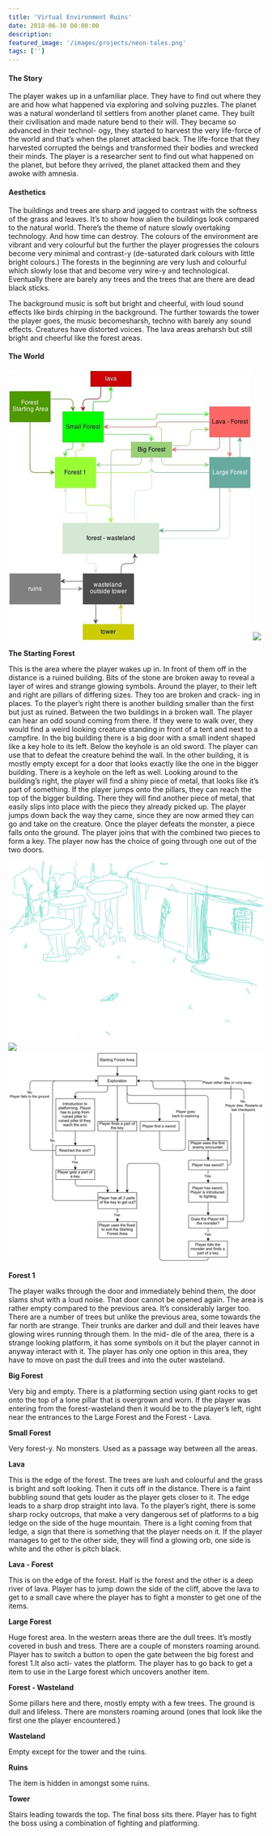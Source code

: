 ```yaml
---
title: 'Virtual Environment Ruins'
date: 2018-06-30 00:00:00
description: 
featured_image: '/images/projects/neon-tales.png'
tags: ['']
---
```




#### The Story

The player wakes up in a unfamiliar place. They have to find out where they are and how what happened via exploring and solving puzzles. The planet was a natural wonderland til settlers from another planet came. They built their civilisation and made nature bend to their will. They became so advanced in their technol- ogy, they started to harvest the very life-force of the world and that’s when the planet attacked back. The life-force that they harvested corrupted the beings and transformed their bodies and wrecked their minds. The player is a researcher sent to find out what happened on the planet, but before they arrived, the planet attacked them and they awoke with amnesia.

#### Aesthetics

The buildings and trees are sharp and jagged to contrast with the softness of the grass and leaves. It’s to show how alien the buildings look compared to the natural world. There’s the theme of nature slowly overtaking technology. And how time can destroy. The colours of the environment are vibrant and very colourful but the further the player progresses the colours become very minimal and contrast-y (de-saturated dark colours with little bright colours.) The forests in the beginning are very lush and colourful which slowly lose that and become very wire-y and technological. Eventually there are barely any trees and the trees that are there are dead black sticks.

The background music is soft but bright and cheerful, with loud sound effects like birds chirping in the background. The further towards the tower the player goes, the music becomesharsh, techno with barely any sound effects. Creatures have distorted voices. The lava areas areharsh but still bright and cheerful like the forest areas.

#### The World

<div class="gallery" data-columns="2">
    <img src="/images/blog/virtual-environment-ruins/world-flowchart.jpg" /> 
    <img src="the world map" />
</div>

**The Starting Forest**

This is the area where the player wakes up in. In front of them off in the distance is a ruined building. Bits of the stone are broken away to reveal a layer of wires and strange glowing symbols. Around the player, to their left and right are pillars of differing sizes. They too are broken and crack- ing in places. To the player’s right there is another building smaller than the first but just as ruined. Between the two buildings in a broken wall. The player can hear an odd sound coming from there. If they were to walk over, they would find a weird looking creature standing in front of a tent and next to a campfire. In the big building there is a big door with a small indent shaped like a key hole to its left. Below the keyhole is an old sword. The player can use that to defeat the creature behind the wall. In the other building, it is mostly empty except for a door that looks exactly like the one in the bigger building. There is a keyhole on the left as well. Looking around to the building’s right, the player will find a shiny piece of metal, that looks like it’s part of something. If the player jumps onto the pillars, they can reach the top of the bigger building. There they will find another piece of metal, that easily slips into place with the piece they already picked up.
The player jumps down back the way they came, since they are now armed they can go and take on the creature. Once the player defeats the monster, a piece falls onto the ground. The player joins that with the combined two pieces to form a key. The player now has the choice of going through one out of the two doors.

<div class="gallery" data-columns="3">
    <img src="/images/blog/virtual-environment-ruins/starting-forest-concept-art-1.jpg" /> 
    <img src="level concept art 2" />
    <img src="/images/blog/virtual-environment-ruins/starting-forest-flowchart.png" />
</div>

**Forest 1**

The player walks through the door and immediately behind them, the door slams shut with a loud noise. That door cannot be opened again. The area is rather empty compared to the previous area. It’s considerably larger too. There are a number of trees but unlike the previous area, some towards the far north are strange. Their trunks are darker and dull and their leaves have glowing wires running through them. In the mid- dle of the area, there is a strange looking platform, it has some symbols on it but the player cannot in anyway interact with it. The player has only one option in this area, they have to move on past the dull trees and into the outer wasteland.

**Big Forest**

Very big and empty. There is a platforming section using giant rocks to get onto the top of a lone pillar that is overgrown and worn. If the player was entering from the forest-wasteland then it would be to the player’s left, right near the entrances to the Large Forest and the Forest - Lava.

**Small Forest**

Very forest-y. No monsters. Used as a passage way between all the areas.

**Lava**

This is the edge of the forest. The trees are lush and colourful and the grass is bright and soft looking. Then it cuts off in the distance. There is a faint bubbling sound that gets louder as the player gets closer to it. The edge leads to a sharp drop straight into lava. To the player’s right, there is some sharp rocky outcrops, that make a very dangerous set of platforms to a big ledge on the side of the huge mountain. There is a light coming from that ledge, a sign that there is something that the player needs on it. If the player manages to get to the other side, they will find a glowing orb, one side is white and the other is pitch black.

**Lava - Forest**

This is on the edge of the forest. Half is the forest and the other is a deep river of lava. Player has to jump down the side of the cliff, above the lava to get to a small cave where the player has to fight a monster to get one of the items.

**Large Forest**

Huge forest area. In the western areas there are the dull trees. It’s mostly covered in bush and tress. There are a couple of monsters roaming around. Player has to switch a button to open the gate between the big forest and forest 1.It also acti- vates the platform. The player has to go back to get a item to use in the Large forest which uncovers another item.

**Forest - Wasteland**

Some pillars here and there, mostly empty with a few trees. The ground is dull and lifeless. There are monsters roaming around (ones that look like the first one the player encountered.)

**Wasteland**

Empty except for the tower and the ruins.

**Ruins**

The item is hidden in amongst some ruins.

**Tower**

Stairs leading towards the top. The final boss sits there. Player has to fight the boss using a combination of fighting and platforming.